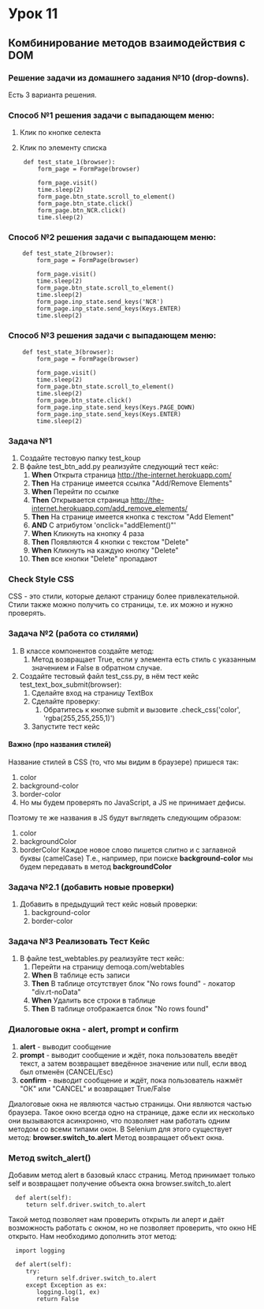 # Урок 11

## Комбинирование методов взаимодействия с DOM

### Решение задачи из домашнего задания №10 (drop-downs).
Есть 3 варианта решения.

### Способ №1 решения задачи с выпадающем меню:
1. Клик по кнопке селекта
2. Клик по элементу списка

        def test_state_1(browser):
            form_page = FormPage(browser)

            form_page.visit()
            time.sleep(2)
            form_page.btn_state.scroll_to_element()
            form_page.btn_state.click()
            form_page.btn_NCR.click()
            time.sleep(2)

### Способ №2 решения задачи с выпадающем меню:
        def test_state_2(browser):
            form_page = FormPage(browser)
        
            form_page.visit()
            time.sleep(2)
            form_page.btn_state.scroll_to_element()
            time.sleep(2)
            form_page.inp_state.send_keys('NCR')
            form_page.inp_state.send_keys(Keys.ENTER)
            time.sleep(2)

### Способ №3 решения задачи с выпадающем меню:
        def test_state_3(browser):
            form_page = FormPage(browser)
            
            form_page.visit()
            time.sleep(2)
            form_page.btn_state.scroll_to_element()
            time.sleep(2)
            form_page.btn_state.click()
            form_page.inp_state.send_keys(Keys.PAGE_DOWN)
            form_page.inp_state.send_keys(Keys.ENTER)
            time.sleep(2)

###  Задача №1
1. Создайте тестовую папку test_koup
2. В файле test_btn_add.py реализуйте следующий тест кейс:
   1. **When** Открыта страница http://the-internet.herokuapp.com/
   2. **Then** На странице имеется ссылка "Add/Remove Elements"
   3. **When** Перейти по ссылке
   4. **Then** Открывается страница http://the-internet.herokuapp.com/add_remove_elements/
   5. **Then** На странице имеется кнопка с текстом "Add Element"
   6. **AND** С атрибутом 'onclick="addElement()"'
   7. **When** Кликнуть на кнопку 4 раза
   8. **Then** Появляются 4 кнопки с текстом "Delete"
   9. **When** Кликнуть на каждую кнопку "Delete"
   10. **Then** все кнопки "Delete" пропадают
   
### Check Style CSS
CSS - это стили, которые делают страницу более привлекательной. Стили также можно получить со страницы, т.е. их можно и нужно проверять.

### Задача №2 (работа со стилями)
1. В классе компонентов создайте метод:
   1. Метод возвращает True, если у элемента есть стиль с указанным значением и False в обратном случае.
2. Создайте тестовый файл test_css.py, в нём тест кейс test_text_box_submit(browser):
   1. Сделайте вход на страницу TextBox
   2. Сделайте проверку:
      1. Обратитесь к кнопке submit и вызовите .check_css('color', 'rgba(255,255,255,1)')
   3. Запустите тест кейс

#### Важно (про названия стилей)
Название стилей в CSS (то, что мы видим в браузере) пришеся так:
1. color
2. background-color
3. border-color
4. Но мы будем проверять по JavaScript, а JS не принимает дефисы.

Поэтому те же названия в JS будут выглядеть следующим образом:
1. color
2. backgroundColor
3. borderColor
Каждое новое слово пишется слитно и с заглавной буквы (camelCase)
Т.е., например, при поиске **background-color** мы будем передавать в метод **backgroundColor**

### Задача №2.1 (добавить новые проверки)
1. Добавить в предыдущий тест кейс новый проверки:
   1. background-color
   2. border-color

### Задача №3 Реализовать Тест Кейс
1. В файле test_webtables.py реализуйте тест кейс:
   1. Перейти на страницу demoqa.com/webtables
   2. **When** В таблице есть записи
   3. **Then** В таблице отсутствует блок "No rows found" - локатор "div.rt-noData"
   4. **When** Удалить все строки в таблице
   5. **Then** В таблице отображается блок "No rows found"

### Диалоговые окна - alert, prompt и confirm
1. **alert** - выводит сообщение
2. **prompt** - выводит сообщение и ждёт, пока пользователь введёт текст, а затем возвращает введённое значение или null, если ввод был отменён (CANCEL/Esc)
3. **confirm** - выводит сообщение и ждёт, пока пользователь нажмёт "ОК" или "CANCEL" и возвращает True/False

Диалоговые окна не являются частью страницы. Они являются частью браузера.
Такое окно всегда одно на странице, даже если их несколько они вызываются асинхронно, что позволяет нам работать одним методом со всеми типами окон.
В Selenium для этого существует метод:
**browser.switch_to.alert**
Метод возвращает объект окна.

### Метод switch_alert()
Добавим метод alert в базовый класс страниц.
Метод принимает только self и возвращает получение объекта окна browser.switch_to.alert

      def alert(self):
         teturn self.driver.switch_to.alert

Такой метод позволяет нам проверить открыть ли алерт  и даёт возможность работать с окном, но не позволяет проверить, что окно НЕ открыто.
Нам необходимо дополнить этот метод:
      
      import logging

      def alert(self):
         try:
            return self.driver.switch_to.alert
         except Exception as ex:
            logging.log(1, ex)
            return False